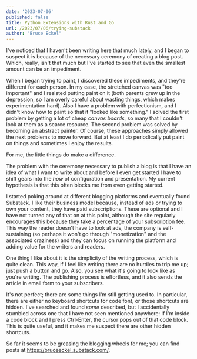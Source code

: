 ```yaml
---
date: '2023-07-06'
published: false
title: Python Extensions with Rust and Go
url: /2023/07/06/trying-substack
author: "Bruce Eckel"
---
```


I've noticed that I haven't been writing here that much lately, and I
began to suspect it is because of the necessary ceremony of creating
a blog post. Which, really, isn't that much but I've started to see that
even the smallest amount can be an impediment.

When I began trying to paint, I discovered these impediments, and they're
different for each person. In my case, the stretched canvas was "too important"
and I resisted putting paint on it (both parents grew up in the depression, so
I am overly careful about wasting things, which makes experimentation hard).
Also I have a problem with perfectionism,
and I didn't know how to paint so that it "looked like something." I solved the first
problem by getting a lot of cheap *canvas boards*, so many that I couldn't
look at them as a scarce resource. The second problem was solved by becoming an
abstract painter. Of course, these approaches simply allowed the next problems
to move forward. But at least I do periodically put paint on things and sometimes I
enjoy the results.

For me, the little things do make a difference.

The problem with the ceremony necessary to publish a blog is that I have an idea
of what I want to write about and before I even get started I have to shift gears
into the *how* of configuration and presentation. My current hypothesis is that
this often blocks me
from even getting started.

I started poking around at different blogging platforms and eventually found Substack.
I like their business model because, instead of ads or trying to own your content, they
have paid subscriptions. These are optional and I have not turned any of that on at this
point, although the site regularly encourages this because they take a percentage of
your subscription fee. This way the reader doesn't have to look at ads, the company is
self-sustaining (so perhaps it won't go through "monetization" and the associated craziness)
and they can focus on running the platform and adding value for the writers and readers.

One thing I like about it is the simplicity of the writing process, which is quite clean.
This way, if I feel like writing there are no hurdles to trip me up; just push a button
and go. Also, you see what it's going to look like as you're writing. The publishing
process is effortless, and it also sends the article in email form to your subscribers.

It's not perfect; there are some things I'm still getting used to. In particular, there are
either no keyboard shortcuts for code font, or those shortcuts are hidden. I've searched
and found *some* described, but I accidentally stumbled across one that I have not seen
mentioned anywhere: If I'm inside a code block and I press Ctrl-Enter, the cursor pops out of that
code block. This is quite useful, and it makes me suspect there are other hidden shortcuts.

So far it seems to be greasing the blogging wheels for me; you can find posts at https://bruceeckel.substack.com/.
